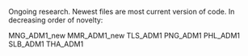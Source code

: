 Ongoing research. Newest files are most current version of code. In decreasing order of novelty:

MNG_ADM1_new
MMR_ADM1_new
TLS_ADM1
PNG_ADM1
PHL_ADM1
SLB_ADM1
THA_ADM1
